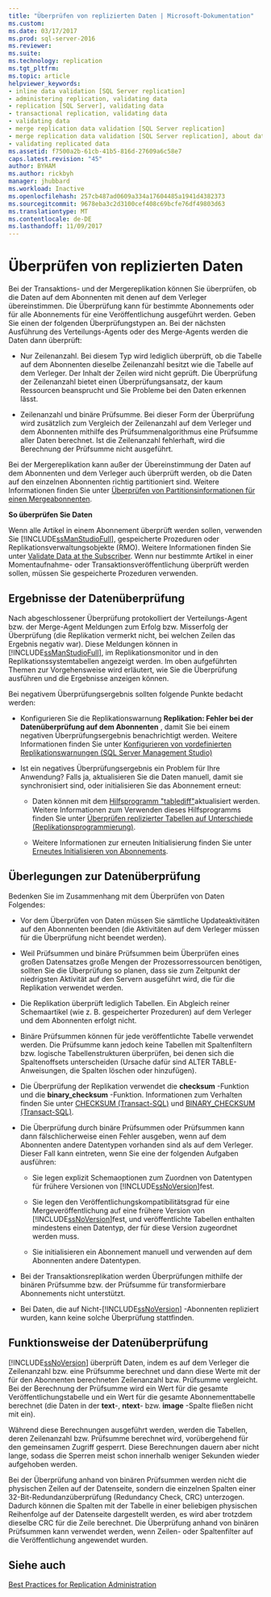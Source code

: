```yaml
---
title: "Überprüfen von replizierten Daten | Microsoft-Dokumentation"
ms.custom: 
ms.date: 03/17/2017
ms.prod: sql-server-2016
ms.reviewer: 
ms.suite: 
ms.technology: replication
ms.tgt_pltfrm: 
ms.topic: article
helpviewer_keywords:
- inline data validation [SQL Server replication]
- administering replication, validating data
- replication [SQL Server], validating data
- transactional replication, validating data
- validating data
- merge replication data validation [SQL Server replication]
- merge replication data validation [SQL Server replication], about data validation
- validating replicated data
ms.assetid: f7500a2b-61cb-41b5-816d-27609a6c58e7
caps.latest.revision: "45"
author: BYHAM
ms.author: rickbyh
manager: jhubbard
ms.workload: Inactive
ms.openlocfilehash: 257cb487ad0609a334a17604485a1941d4382373
ms.sourcegitcommit: 9678eba3c2d3100cef408c69bcfe76df49803d63
ms.translationtype: MT
ms.contentlocale: de-DE
ms.lasthandoff: 11/09/2017
---
```

# <a name="validate-replicated-data"></a>Überprüfen von replizierten Daten
  Bei der Transaktions- und der Mergereplikation können Sie überprüfen, ob die Daten auf dem Abonnenten mit denen auf dem Verleger übereinstimmen. Die Überprüfung kann für bestimmte Abonnements oder für alle Abonnements für eine Veröffentlichung ausgeführt werden. Geben Sie einen der folgenden Überprüfungstypen an. Bei der nächsten Ausführung des Verteilungs-Agents oder des Merge-Agents werden die Daten dann überprüft:  
  
-   Nur Zeilenanzahl. Bei diesem Typ wird lediglich überprüft, ob die Tabelle auf dem Abonnenten dieselbe Zeilenanzahl besitzt wie die Tabelle auf dem Verleger. Der Inhalt der Zeilen wird nicht geprüft. Die Überprüfung der Zeilenanzahl bietet einen Überprüfungsansatz, der kaum Ressourcen beansprucht und Sie Probleme bei den Daten erkennen lässt.  
  
-   Zeilenanzahl und binäre Prüfsumme. Bei dieser Form der Überprüfung wird zusätzlich zum Vergleich der Zeilenanzahl auf dem Verleger und dem Abonnenten mithilfe des Prüfsummenalgorithmus eine Prüfsumme aller Daten berechnet. Ist die Zeilenanzahl fehlerhaft, wird die Berechnung der Prüfsumme nicht ausgeführt.  
  
 Bei der Mergereplikation kann außer der Übereinstimmung der Daten auf dem Abonnenten und dem Verleger auch überprüft werden, ob die Daten auf den einzelnen Abonnenten richtig partitioniert sind. Weitere Informationen finden Sie unter [Überprüfen von Partitionsinformationen für einen Mergeabonnenten](../../relational-databases/replication/validate-partition-information-for-a-merge-subscriber.md).  
  
 **So überprüfen Sie Daten**  
  
 Wenn alle Artikel in einem Abonnement überprüft werden sollen, verwenden Sie [!INCLUDE[ssManStudioFull](../../includes/ssmanstudiofull-md.md)], gespeicherte Prozeduren oder Replikationsverwaltungsobjekte (RMO). Weitere Informationen finden Sie unter [Validate Data at the Subscriber](../../relational-databases/replication/validate-data-at-the-subscriber.md). Wenn nur bestimmte Artikel in einer Momentaufnahme- oder Transaktionsveröffentlichung überprüft werden sollen, müssen Sie gespeicherte Prozeduren verwenden.  
  
## <a name="data-validation-results"></a>Ergebnisse der Datenüberprüfung  
 Nach abgeschlossener Überprüfung protokolliert der Verteilungs-Agent bzw. der Merge-Agent Meldungen zum Erfolg bzw. Misserfolg der Überprüfung (die Replikation vermerkt nicht, bei welchen Zeilen das Ergebnis negativ war). Diese Meldungen können in [!INCLUDE[ssManStudioFull](../../includes/ssmanstudiofull-md.md)], im Replikationsmonitor und in den Replikationssystemtabellen angezeigt werden. Im oben aufgeführten Themen zur Vorgehensweise wird erläutert, wie Sie die Überprüfung ausführen und die Ergebnisse anzeigen können.  
  
 Bei negativem Überprüfungsergebnis sollten folgende Punkte bedacht werden:  
  
-   Konfigurieren Sie die Replikationswarnung **Replikation: Fehler bei der Datenüberprüfung auf dem Abonnenten** , damit Sie bei einem negativen Überprüfungsergebnis benachrichtigt werden. Weitere Informationen finden Sie unter [Konfigurieren von vordefinierten Replikationswarnungen &#40;SQL Server Management Studio&#41;](../../relational-databases/replication/administration/configure-predefined-replication-alerts-sql-server-management-studio.md)  
  
-   Ist ein negatives Überprüfungsergebnis ein Problem für Ihre Anwendung? Falls ja, aktualisieren Sie die Daten manuell, damit sie synchronisiert sind, oder initialisieren Sie das Abonnement erneut:  
  
    -   Daten können mit dem [Hilfsprogramm "tablediff"](../../tools/tablediff-utility.md)aktualisiert werden. Weitere Informationen zum Verwenden dieses Hilfsprogramms finden Sie unter [Überprüfen replizierter Tabellen auf Unterschiede &#40;Replikationsprogrammierung&#41;](../../relational-databases/replication/administration/compare-replicated-tables-for-differences-replication-programming.md).  
  
    -   Weitere Informationen zur erneuten Initialisierung finden Sie unter [Erneutes Initialisieren von Abonnements](../../relational-databases/replication/reinitialize-subscriptions.md).  
  
## <a name="considerations-for-data-validation"></a>Überlegungen zur Datenüberprüfung  
 Bedenken Sie im Zusammenhang mit dem Überprüfen von Daten Folgendes:  
  
-   Vor dem Überprüfen von Daten müssen Sie sämtliche Updateaktivitäten auf den Abonnenten beenden (die Aktivitäten auf dem Verleger müssen für die Überprüfung nicht beendet werden).  
  
-   Weil Prüfsummen und binäre Prüfsummen beim Überprüfen eines großen Datensatzes große Mengen der Prozessorressourcen benötigen, sollten Sie die Überprüfung so planen, dass sie zum Zeitpunkt der niedrigsten Aktivität auf den Servern ausgeführt wird, die für die Replikation verwendet werden.  
  
-   Die Replikation überprüft lediglich Tabellen. Ein Abgleich reiner Schemaartikel (wie z. B. gespeicherter Prozeduren) auf dem Verleger und dem Abonnenten erfolgt nicht.  
  
-   Binäre Prüfsummen können für jede veröffentlichte Tabelle verwendet werden. Die Prüfsumme kann jedoch keine Tabellen mit Spaltenfiltern bzw. logische Tabellenstrukturen überprüfen, bei denen sich die Spaltenoffsets unterscheiden (Ursache dafür sind ALTER TABLE-Anweisungen, die Spalten löschen oder hinzufügen).  
  
-   Die Überprüfung der Replikation verwendet die **checksum** -Funktion und die **binary_checksum** -Funktion. Informationen zum Verhalten finden Sie unter [CHECKSUM &#40;Transact-SQL&#41;](../../t-sql/functions/checksum-transact-sql.md) und [BINARY_CHECKSUM  &#40;Transact-SQL&#41;](../../t-sql/functions/binary-checksum-transact-sql.md).  
  
-   Die Überprüfung durch binäre Prüfsummen oder Prüfsummen kann dann fälschlicherweise einen Fehler ausgeben, wenn auf dem Abonnenten andere Datentypen vorhanden sind als auf dem Verleger. Dieser Fall kann eintreten, wenn Sie eine der folgenden Aufgaben ausführen:  
  
    -   Sie legen explizit Schemaoptionen zum Zuordnen von Datentypen für frühere Versionen von [!INCLUDE[ssNoVersion](../../includes/ssnoversion-md.md)]fest.  
  
    -   Sie legen den Veröffentlichungskompatibilitätsgrad für eine Mergeveröffentlichung auf eine frühere Version von [!INCLUDE[ssNoVersion](../../includes/ssnoversion-md.md)]fest, und veröffentlichte Tabellen enthalten mindestens einen Datentyp, der für diese Version zugeordnet werden muss.  
  
    -   Sie initialisieren ein Abonnement manuell und verwenden auf dem Abonnenten andere Datentypen.  
  
-   Bei der Transaktionsreplikation werden Überprüfungen mithilfe der binären Prüfsumme bzw. der Prüfsumme für transformierbare Abonnements nicht unterstützt.  
  
-   Bei Daten, die auf Nicht-[!INCLUDE[ssNoVersion](../../includes/ssnoversion-md.md)] -Abonnenten repliziert wurden, kann keine solche Überprüfung stattfinden.  
  
## <a name="how-data-validation-works"></a>Funktionsweise der Datenüberprüfung  
 [!INCLUDE[ssNoVersion](../../includes/ssnoversion-md.md)] überprüft Daten, indem es auf dem Verleger die Zeilenanzahl bzw. eine Prüfsumme berechnet und dann diese Werte mit der für den Abonnenten berechneten Zeilenanzahl bzw. Prüfsumme vergleicht. Bei der Berechnung der Prüfsumme wird ein Wert für die gesamte Veröffentlichungstabelle und ein Wert für die gesamte Abonnementtabelle berechnet (die Daten in der **text**-, **ntext**- bzw. **image** -Spalte fließen nicht mit ein).  
  
 Während diese Berechnungen ausgeführt werden, werden die Tabellen, deren Zeilenanzahl bzw. Prüfsumme berechnet wird, vorübergehend für den gemeinsamen Zugriff gesperrt. Diese Berechnungen dauern aber nicht lange, sodass die Sperren meist schon innerhalb weniger Sekunden wieder aufgehoben werden.  
  
 Bei der Überprüfung anhand von binären Prüfsummen werden nicht die physischen Zeilen auf der Datenseite, sondern die einzelnen Spalten einer 32-Bit-Redundanzüberprüfung (Redundancy Check, CRC) unterzogen. Dadurch können die Spalten mit der Tabelle in einer beliebigen physischen Reihenfolge auf der Datenseite dargestellt werden, es wird aber trotzdem dieselbe CRC für die Zeile berechnet. Die Überprüfung anhand von binären Prüfsummen kann verwendet werden, wenn Zeilen- oder Spaltenfilter auf die Veröffentlichung angewendet wurden.  
  
## <a name="see-also"></a>Siehe auch  
 [Best Practices for Replication Administration](../../relational-databases/replication/administration/best-practices-for-replication-administration.md)  
  
  
